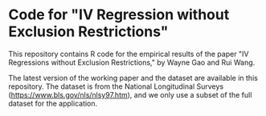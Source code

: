 # Code for "IV Regression without Exclusion Restrictions"

This repository contains R code for the empirical results of the paper "IV Regressions without Exclusion Restrictions," by Wayne Gao and Rui Wang.

The latest version of the working paper and the dataset are available in this repository. The dataset is from the National Longitudinal Surveys (https://www.bls.gov/nls/nlsy97.htm), and we only use a subset of the full dataset for the application.
